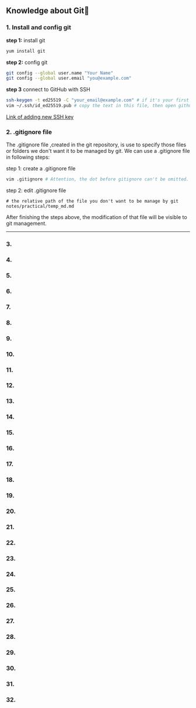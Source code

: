 ## Knowledge about Git🐶

### 1. Install and config git

**step 1:** install git
```bash
yum install git
```

**step 2:** config git
```bash
git config --global user.name "Your Name"
git config --global user.email "you@example.com"
```
**step 3** connect to GitHub with SSH
```bash
ssh-keygen -t ed25519 -C "your_email@example.com" # if it's your first time generate SSH. You can just type enter until end.
vim ~/.ssh/id_ed25519.pub # copy the text in this file, then open github to add new SSH key, paste the text in the textbox named "key"
```
[Link of adding new SSH key](https://github.com/settings/ssh/new)
### 2.  .gitignore file

The .gitignore file ,created in the git repository, is use to specify those files or folders we don't want it to be managed by git. We can use a .gitignore file in following steps:

step 1: create a .gitignore file
```bash
vim .gitignore # Attention, the dot before gitignore can't be omitted.
```

step 2: edit .gitignore file
```
# the relative path of the file you don't want to be manage by git
notes/practical/temp_md.md
```

After finishing the steps above, the modification of that file will be visible to git management.

---
### 3.
### 4.
### 5.
### 6.
### 7.
### 8.
### 9.
### 10.
### 11.
### 12.
### 13.
### 14.
### 15.
### 16.
### 17.
### 18.
### 19.
### 20.
### 21.
### 22.
### 23.
### 24.
### 25.
### 26.
### 27.
### 28.
### 29.
### 30.
### 31.
### 32.